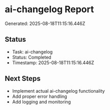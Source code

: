# ai-changelog Report

Generated: 2025-08-18T11:15:16.446Z

## Status
- Task: ai-changelog
- Status: Completed
- Timestamp: 2025-08-18T11:15:16.446Z

## Next Steps
- Implement actual ai-changelog functionality
- Add proper error handling
- Add logging and monitoring
